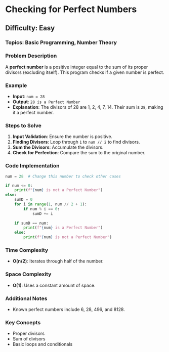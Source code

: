 # Checking for Perfect Numbers

## Difficulty: Easy

### Topics: Basic Programming, Number Theory

### Problem Description
A **perfect number** is a positive integer equal to the sum of its proper divisors (excluding itself). This program checks if a given number is perfect.

### Example
- **Input**: `num = 28`
- **Output**: `28 is a Perfect Number`
- **Explanation**: The divisors of 28 are 1, 2, 4, 7, 14. Their sum is `28`, making it a perfect number.

### Steps to Solve
1. **Input Validation**: Ensure the number is positive.
2. **Finding Divisors**: Loop through `1` to `num // 2` to find divisors.
3. **Sum the Divisors**: Accumulate the divisors.
4. **Check for Perfection**: Compare the sum to the original number.

### Code Implementation

```python
num = 28  # Change this number to check other cases

if num <= 0:
    print(f"{num} is not a Perfect Number")
else:
    sumD = 0
    for i in range(1, num // 2 + 1):
        if num % i == 0:
            sumD += i
    
    if sumD == num:
        print(f"{num} is a Perfect Number")
    else:
        print(f"{num} is not a Perfect Number")
```

### Time Complexity
- **O(n/2)**: Iterates through half of the number.

### Space Complexity
- **O(1)**: Uses a constant amount of space.

### Additional Notes
- Known perfect numbers include 6, 28, 496, and 8128.

### Key Concepts
- Proper divisors
- Sum of divisors
- Basic loops and conditionals
